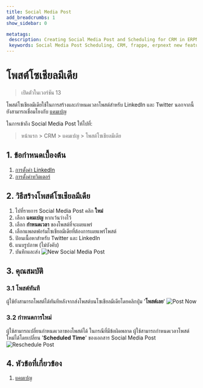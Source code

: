 ```yaml
---
title: Social Media Post
add_breadcrumbs: 1
show_sidebar: 0

metatags:
 description: Creating Social Media Post and Scheduling for CRM in ERPNext
 keywords: Social Media Post Scheduling, CRM, frappe, erpnext new features, erp, open source erp, free erp, security
---
```


# โพสต์โซเชียลมีเดีย

> เปิดตัวในเวอร์ชัน 13

โพสต์โซเชียลมีเดียใช้ในการสร้างและกำหนดเวลาโพสต์สำหรับ LinkedIn และ Twitter นอกจากนี้ยังสามารถเชื่อมโยงกับ [แคมเปญ](/docs/user/manual/th/CRM/campaign)

ในการเข้าถึง Social Media Post ให้ไปที่:
> หน้าแรก > CRM > แคมเปญ > โพสต์โซเชียลมีเดีย

## 1. ข้อกำหนดเบื้องต้น

1. [การตั้งค่า LinkedIn](/docs/user/manual/th/CRM/linkedin-settings)
2. [การตั้งค่าทวิตเตอร์](/docs/user/manual/th/CRM/twitter-settings)

## 2. วิธีสร้างโพสต์โซเชียลมีเดีย

1. ไปที่รายการ Social Media Post คลิก **ใหม่**
2. เลือก **แคมเปญ** หากเว้นว่างไว้
3. เลือก **กำหนดเวลา** ของโพสต์ที่จะเผยแพร่
4. เลือกแพลตฟอร์มโซเชียลมีเดียที่ต้องการเผยแพร่โพสต์
5. ป้อนเนื้อหาสำหรับ Twitter และ LinkedIn
6. แนบรูปภาพ (ไม่บังคับ)
7. บันทึกและส่ง
![New Social Media Post](/docs/assets/img/crm/social-media-post.png)

## 3. คุณสมบัติ

### 3.1 โพสต์ทันที
ผู้ใช้ยังสามารถโพสต์ได้ทันทีหลังจากส่งโพสต์บนโซเชียลมีเดียโดยคลิกปุ่ม '**โพสต์เลย**'
![Post Now](/docs/assets/img/crm/post-now.png)

### 3.2 กำหนดการใหม่
ผู้ใช้สามารถเปลี่ยนกำหนดเวลาของโพสต์ได้ ในกรณีที่มีข้อผิดพลาด ผู้ใช้สามารถกำหนดเวลาโพสต์ใหม่ได้โดยเปลี่ยน '**Scheduled Time**' ของเอกสาร Social Media Post
![Reschedule Post](/docs/assets/img/crm/reschedule-post.png)

## 4. หัวข้อที่เกี่ยวข้อง
1. [แคมเปญ](/docs/user/manual/th/CRM/campaign)
